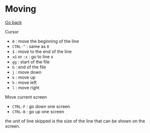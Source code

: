 # Moving

[Go back](..#-and-now-mastering-it)

Cursor

* `0` : move the beginning of the line
* `CTRL-^` : same as `0`
* `$` : move to the end of the line
* `xG` or `:x` : go to line x
* `gg` : start of the file
* `G` : end of the file
* `j` : move down
* `k` : move up
* `h` : move left
* `l` : move right

Move current screen

* `CTRL-F` : go down one screen
* `CTRL-B` : go up one screen

the unit of line skipped is the size of the line
that can be shown on the screen.